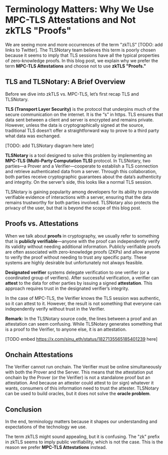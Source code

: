 # Terminology Matters: Why We Use MPC-TLS Attestations and Not zkTLS "Proofs"

We are seeing more and more occurrences of the term "zkTLS" [TODO: add links to Twitter]. The TLSNotary team believes this term is poorly chosen because it seems to imply that TLS sessions have all the typical properties of zero-knowledge proofs. In this blog post, we explain why we prefer the term **MPC-TLS Attestations** and choose not to use **zkTLS "Proofs."**

## TLS and TLSNotary: A Brief Overview

Before we dive into zkTLS vs. MPC-TLS, let’s first recap TLS and TLSNotary.

**TLS (Transport Layer Security)** is the protocol that underpins much of the secure communication on the internet. It is the “s” in https. TLS ensures that data sent between a client and server is encrypted and remains private. However, unless the data is cryptographically signed at the source, traditional TLS doesn’t offer a straightforward way to prove to a third party what data was exchanged.

[TODO: add TLSNotary diagram here later]

**TLSNotary** is a tool designed to solve this problem by implementing an **MPC-TLS (Multi-Party Computation TLS)** protocol. In TLSNotary, two parties—a Prover and a Verifier—cooperate to establish a TLS connection and retrieve authenticated data from a server. Through this collaboration, both parties receive cryptographic guarantees about the data’s authenticity and integrity. On the server’s side, this looks like a normal TLS session.

TLSNotary is gaining popularity among developers for its ability to provide verifiable evidence of interactions with a server, ensuring that the data remains trustworthy for both parties involved. TLSNotary also protects the privacy of the user, but that is beyond the scope of this blog post.

## Proofs vs. Attestations

When we talk about **proofs** in cryptography, we usually refer to something that is **publicly verifiable**—anyone with the proof can independently verify its validity without needing additional information. Publicly verifiable proofs are often associated with zero-knowledge proofs (ZKPs) and allow anyone to verify the proof without needing to trust any specific party. These systems are highly desirable but unfortunately not always feasible.

**Designated verifier** systems delegate verification to one verifier (or a coordinated group of verifiers). After successful verification, a verifier can **attest** to the data for other parties by issuing a signed **attestation**. This approach requires trust in the designated verifier’s integrity.

In the case of MPC-TLS, the Verifier knows the TLS session was authentic, so it can attest to it. However, the result is not something that everyone can independently verify without trust in the Verifier.

**Remark:** In the TLSNotary source code, the lines between a proof and an attestation can seem confusing. While TLSNotary generates something that is a proof to the Verifier, to anyone else, it is an attestation.

[TODO embed https://x.com/sinu_eth/status/1827135565185401239 here]

## Onchain Attestations

The Verifier cannot run onchain. The Verifier must be online simultaneously with both the Prover and the Server. This means that the attestation put onchain by the Prover (or the Verifier) is not a standalone proof but an attestation. And because an attester could attest to (or sign) whatever it wants, consumers of this information need to trust the attester. TLSNotary can be used to build oracles, but it does not solve the **oracle problem**.

## Conclusion

In the end, terminology matters because it shapes our understanding and expectations of the technology we use.

The term zkTLS might sound appealing, but it is confusing. The "zk" prefix in zkTLS seems to imply public verifiability, which is not the case. This is the reason we prefer **MPC-TLS Attestations** instead.